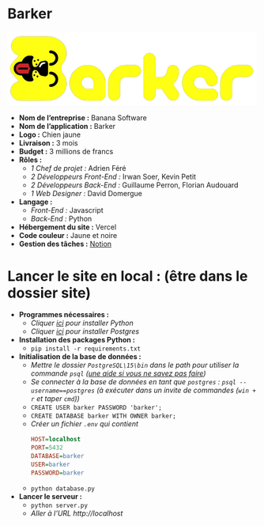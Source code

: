 # Barker
[![](static/images/barker-logo.png)](https://barker-guillaumeperron.vercel.app/)
- **Nom de l’entreprise :** Banana Software
- **Nom de l’application :** Barker
- **Logo :** Chien jaune  
- **Livraison :** 3 mois
- **Budget :** 3 millions de francs
- **Rôles :**
  -	*1 Chef de projet :* Adrien Féré
  -	*2 Développeurs Front-End :* Irwan Soer, Kevin Petit
  -	*2 Développeurs Back-End :* Guillaume Perron, Florian Audouard
  -	*1 Web Designer :* David Domergue
- **Langage :**
  -	*Front-End :* Javascript
  -	*Back-End :* Python
- **Hébergement du site :** Vercel
- **Code couleur :** Jaune et noire
- **Gestion des tâches :** [Notion](https://www.notion.so/barker-app/442e4bcd0ca04b71a3a1025f0861f070?v=75ab636be9d444e7bc8e98b9fe2ff275)

# Lancer le site en local : (être dans le dossier site)
- **Programmes nécessaires :**
  - *Cliquer [ici](https://www.python.org/downloads/) pour installer Python*
  - *Cliquer [ici](https://www.enterprisedb.com/downloads/postgres-postgresql-downloads) pour installer Postgres*
- **Installation des packages Python :**
  - `pip install -r requirements.txt`
- **Initialisation de la base de données :**
  - *Mettre le dossier `PostgreSQL\15\bin` dans le path pour utiliser la commande `psql` ([une aide si vous ne savez pas faire](https://www.malekal.com/comment-modifier-la-variable-path-sous-windows-10-11/))*
  - *Se connecter à la base de données en tant que `postgres` : `psql --username==postgres` (à exécuter dans un invite de commandes (`win + r` et taper `cmd`))*
  - `CREATE USER barker PASSWORD 'barker';`
  - `CREATE DATABASE barker WITH OWNER barker;`
  - *Créer un fichier `.env` qui contient*
    ```ini
    HOST=localhost
    PORT=5432
    DATABASE=barker
    USER=barker
    PASSWORD=barker
    ```
  - `python database.py`
- **Lancer le serveur :**
  - `python server.py`
  - *Aller à l'URL http://localhost*
  